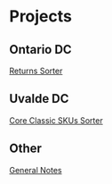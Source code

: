 # Projects

## Ontario DC
[Returns Sorter](https://emangulo.github.io/vf/ontario/returns-sorter/)

## Uvalde DC
[Core Classic SKUs Sorter](https://emangulo.github.io/vf/uvalde/sorter/)


## Other
[General Notes](general.md)
